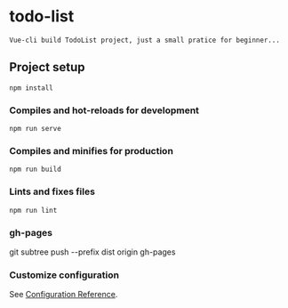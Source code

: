 # todo-list

```
Vue-cli build TodoList project, just a small pratice for beginner...
```

## Project setup

```
npm install
```

### Compiles and hot-reloads for development

```
npm run serve
```

### Compiles and minifies for production

```
npm run build
```

### Lints and fixes files

```
npm run lint
```

### gh-pages
git subtree push --prefix dist origin gh-pages

### Customize configuration

See [Configuration Reference](https://cli.vuejs.org/config/).
